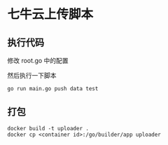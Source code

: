 # 七牛云上传脚本

## 执行代码

修改 root.go 中的配置

然后执行一下脚本

```
go run main.go push data test
```

## 打包

```
docker build -t uploader .
docker cp <container id>:/go/builder/app uploader
```